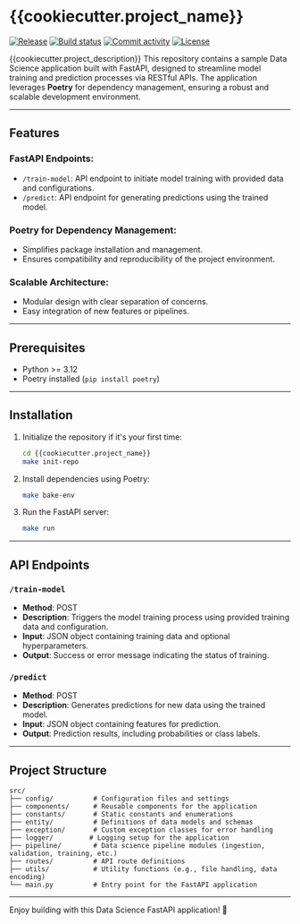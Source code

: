 # {{cookiecutter.project_name}}

[![Release](https://img.shields.io/github/v/release/{{cookiecutter.author_github_handle}}/{{cookiecutter.project_name}})](https://img.shields.io/github/v/release/{{cookiecutter.author_github_handle}}/{{cookiecutter.project_name}})
[![Build status](https://img.shields.io/github/actions/workflow/status/{{cookiecutter.author_github_handle}}/{{cookiecutter.project_name}}/test-check-build.yml?branch=main)](https://github.com/{{cookiecutter.author_github_handle}}/{{cookiecutter.project_name}}/actions/workflows/test-check-build.yml?query=branch%3Amain)
[![Commit activity](https://img.shields.io/github/commit-activity/m/{{cookiecutter.author_github_handle}}/{{cookiecutter.project_name}})](https://img.shields.io/github/commit-activity/m/{{cookiecutter.author_github_handle}}/{{cookiecutter.project_name}})
[![License](https://img.shields.io/github/license/{{cookiecutter.author_github_handle}}/{{cookiecutter.project_name}})](https://img.shields.io/github/license/{{cookiecutter.author_github_handle}}/{{cookiecutter.project_name}})

{{cookiecutter.project_description}}
This repository contains a sample Data Science application built with FastAPI, designed to streamline model training and prediction processes via RESTful APIs. The application leverages **Poetry** for dependency management, ensuring a robust and scalable development environment.

---

## Features

### FastAPI Endpoints:

-   `/train-model`: API endpoint to initiate model training with provided data and configurations.
-   `/predict`: API endpoint for generating predictions using the trained model.

### Poetry for Dependency Management:

-   Simplifies package installation and management.
-   Ensures compatibility and reproducibility of the project environment.

### Scalable Architecture:

-   Modular design with clear separation of concerns.
-   Easy integration of new features or pipelines.

---

## Prerequisites

-   Python >= 3.12
-   Poetry installed (`pip install poetry`)

---

## Installation

1. Initialize the repository if it's your first time:

    ```bash
    cd {{cookiecutter.project_name}}
    make init-repo
    ```

2. Install dependencies using Poetry:

    ```bash
    make bake-env
    ```

3. Run the FastAPI server:

    ```bash
    make run
    ```

---

## API Endpoints

### `/train-model`

-   **Method**: POST
-   **Description**: Triggers the model training process using provided training data and configuration.
-   **Input**: JSON object containing training data and optional hyperparameters.
-   **Output**: Success or error message indicating the status of training.

### `/predict`

-   **Method**: POST
-   **Description**: Generates predictions for new data using the trained model.
-   **Input**: JSON object containing features for prediction.
-   **Output**: Prediction results, including probabilities or class labels.

---

## Project Structure

```plaintext
src/
├── config/          # Configuration files and settings
├── components/      # Reusable components for the application
├── constants/       # Static constants and enumerations
├── entity/          # Definitions of data models and schemas
├── exception/       # Custom exception classes for error handling
├── logger/         # Logging setup for the application
├── pipeline/        # Data science pipeline modules (ingestion, validation, training, etc.)
├── routes/          # API route definitions
├── utils/           # Utility functions (e.g., file handling, data encoding)
└── main.py          # Entry point for the FastAPI application
```

---

Enjoy building with this Data Science FastAPI application! 🚀
